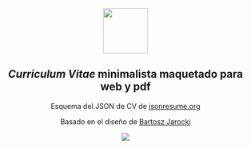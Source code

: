 

<div align="center">
<img src="logo.png" height="90px" width="auto" /> 
<h2>
    <em>Curriculum Vitae</em> minimalista maquetado para web y pdf
</h2>
<p>
Esquema del JSON de CV de <a href="https://jsonresume.org/schema/">jsonresume.org</a>
</p>


<p>
Basado en el diseño de <a href="https://github.com/BartoszJarocki/cv">Bartosz Jarocki</a>

</p>

<img src="portada.png"></img>
</div>
